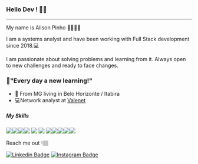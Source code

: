 
### Hello Dev ! 👋🏽
___

My name is Alison Pinho 👦🏽🇧🇷

I am a systems analyst and have been working with Full Stack development since 2018.💻

I am passionate about solving problems and learning from it. Always open to new challenges and ready to face changes.

<h3>🚀"Every day a new learning!"</h3>

- 📍 From MG living in Belo Horizonte / Itabira
- 💻Network analyst at [Valenet](https://valenet.com.br/#)

<h5>My Skills</h5>

<img src="https://img.icons8.com/color/48/000000/html-5.png"/><img src="https://img.icons8.com/color/48/000000/javascript-logo-1.png"/><img src="https://img.icons8.com/color/48/000000/css3.png"/><img src="https://img.icons8.com/color/48/000000/react-native.png"/> <img src="https://img.icons8.com/color/48/000000/nodejs.png"/> <img src="https://img.icons8.com/color/48/000000/npm.png"/> <img src="https://img.icons8.com/ios/50/000000/mysql-logo.png"/><img src="https://img.icons8.com/nolan/64/api-settings.png"/><img src="https://img.icons8.com/color/48/000000/docker.png"/><img src="https://img.icons8.com/color/48/000000/linux.png"/><img src="https://img.icons8.com/doodle/48/000000/console--v2.png"/>


Reach me out 👇🏽

[![Linkedin Badge](https://img.shields.io/badge/-LinkedIn-blue?style=flat-square&logo=Linkedin&logoColor=white&link=https://www.linkedin.com/in/alison-eduardo-0b8a2a184/)](https://www.linkedin.com/in/alison-eduardo-0b8a2a184/) [![Instagram Badge](https://img.shields.io/badge/-Instagram-violet?style=flat-square&logo=Instagram&logoColor=white&link=https://www.instagram.com/alison.eduu/)](https://www.instagram.com/alison.eduu/)


<!--

site

[![Site Badge](https://img.shields.io/badge/-Site-black?style=flat-square&logo=&logoColor=white&link=[]())]()
 
-->